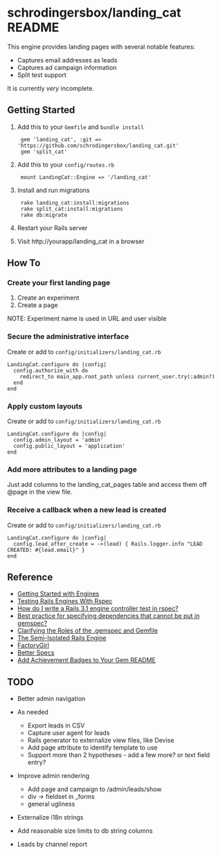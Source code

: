 # schrodingersbox/landing_cat README

This engine provides landing pages with several notable features:
  * Captures email addresses as leads
  * Captures ad campaign information
  * Split test support

It is currently _very_ incomplete.

## Getting Started

1. Add this to your `Gemfile` and `bundle install`

		gem 'landing_cat', :git => 'https://github.com/schrodingersbox/landing_cat.git'
        gem 'split_cat'

2. Add this to your `config/routes.rb`

		mount LandingCat::Engine => '/landing_cat'

3. Install and run migrations

        rake landing_cat:install:migrations
        rake split_cat:install:migrations
        rake db:migrate

4. Restart your Rails server

5.  Visit http://yourapp/landing_cat in a browser

## How To

### Create your first landing page

1.  Create an experiment
2.  Create a page

NOTE: Experiment name is used in URL and user visible

### Secure the administrative interface

Create or add to `config/initializers/landing_cat.rb`

    LandingCat.configure do |config|
      config.authorize_with do
        redirect_to main_app.root_path unless current_user.try(:admin?)
      end
    end

### Apply custom layouts

Create or add to `config/initializers/landing_cat.rb`

    LandingCat.configure do |config|
      config.admin_layout = 'admin'
      config.public_layout = 'application'
    end

### Add more attributes to a landing page

Just add columns to the landing_cat_pages table and access them off @page in the view file.

### Receive a callback when a new lead is created

Create or add to `config/initializers/landing_cat.rb`

    LandingCat.configure do |config|
      config.lead_after_create = ->(lead) { Rails.logger.info "LEAD CREATED: #{lead.email}" }
    end

## Reference

 * [Getting Started with Engines](http://edgeguides.rubyonrails.org/engines.html)
 * [Testing Rails Engines With Rspec](http://whilefalse.net/2012/01/25/testing-rails-engines-rspec/)
 * [How do I write a Rails 3.1 engine controller test in rspec?](http://stackoverflow.com/questions/5200654/how-do-i-write-a-rails-3-1-engine-controller-test-in-rspec)
 * [Best practice for specifying dependencies that cannot be put in gemspec?](https://groups.google.com/forum/?fromgroups=#!topic/ruby-bundler/U7FMRAl3nJE)
 * [Clarifying the Roles of the .gemspec and Gemfile](http://yehudakatz.com/2010/12/16/clarifying-the-roles-of-the-gemspec-and-gemfile/)
 * [The Semi-Isolated Rails Engine](http://bibwild.wordpress.com/2012/05/10/the-semi-isolated-rails-engine/)
 * [FactoryGirl](https://github.com/thoughtbot/factory_girl)
 * [Better Specs](http://betterspecs.org)
 * [Add Achievement Badges to Your Gem README](http://elgalu.github.io/2013/add-achievement-badges-to-your-gem-readme/)

## TODO

* Better admin navigation

* As needed
    * Export leads in CSV
    * Capture user agent for leads
    * Rails generator to externalize view files, like Devise
    * Add page attribute to identify template to use
    * Support more than 2 hypotheses - add a few more?  or text field entry?

* Improve admin rendering
  * Add page and campaign to /admin/leads/show
  * div -> fieldset in _forms
  * general ugliness
* Externalize i18n strings
* Add reasonable size limits to db string columns

* Leads by channel report
